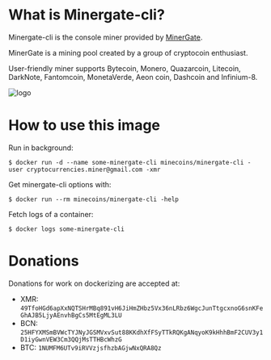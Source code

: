 # What is Minergate-cli?

Minergate-cli is the console miner provided by [MinerGate](http://rebrand.ly/minergate).

MinerGate is a mining pool created by a group of cryptocoin enthusiast.

User-friendly miner supports Bytecoin, Monero, Quazarcoin, Litecoin, DarkNote, Fantomcoin, MonetaVerde, Aeon coin, Dashcoin and Infinium-8.

![logo](https://scontent.cdninstagram.com/t51.2885-19/s150x150/11939576_895926810497744_2081713499_a.jpg)

# How to use this image

Run in background:

```console
$ docker run -d --name some-minergate-cli minecoins/minergate-cli -user cryptocurrencies.miner@gmail.com -xmr
```

Get minergate-cli options with:

```console
$ docker run --rm minecoins/minergate-cli -help
```

Fetch logs of a container:

```console
$ docker logs some-minergate-cli
```

# Donations

Donations for work on dockerizing are accepted at:

- XMR: `49TfoHGd6apXxNQTSHrMBq891vH6JiHmZHbz5Vx36nLRbz6WgcJunTtgcxnoG6snKFeGhAJB5LjyAEnvhBgCs5MtEgML3LU`
- BCN: `25HFYXMSmBVWcTYJNyJGSMVxvSut88KKdhXfFSyTTkRQKgANqyoK9kHhhBmF2CUV3y1D1iyGwnVEW3Cm3QQjMsTTHBcWhzG`
- BTC: `1NUMFM6UTv9iRVVzjsfhzbAGjwNxQRA8Qz`
